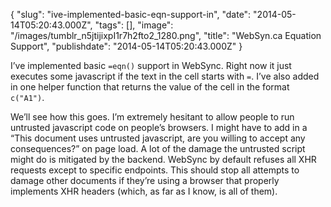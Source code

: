 {
    "slug": "ive-implemented-basic-eqn-support-in",
    "date": "2014-05-14T05:20:43.000Z",
    "tags": [],
    "image": "/images/tumblr_n5jtijixpI1r7h2fto2_1280.png",
    "title": "WebSyn.ca Equation Support",
    "publishdate": "2014-05-14T05:20:43.000Z"
}


<amp-img src="/images/tumblr_n5jtijixpI1r7h2fto1_1280.png" width="659" height="216" layout="responsive"></amp-img>



<amp-img src="/images/tumblr_n5jtijixpI1r7h2fto2_1280.png" width="664" height="208" layout="responsive"></amp-img>

I’ve implemented basic `=eqn()` support in WebSync. Right now it just executes
some javascript if the text in the cell starts with `=`. I’ve also added in one
helper function that returns the value of the cell in the format `c("A1")`.

We’ll see how this goes. I’m extremely hesitant to allow people to run
untrusted javascript code on people’s browsers. I might have to add in a
“This document uses untrusted javascript, are you willing to accept any
consequences?” on page load. A lot of the damage the untrusted script
might do is mitigated by the backend. WebSync by default refuses all XHR
requests except to specific endpoints. This should stop all attempts to
damage other documents if they’re using a browser that properly
implements XHR headers (which, as far as I know, is all of them).

